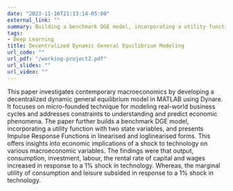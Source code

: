 ```yaml
---
date: "2023-11-16T21:13:14-05:00"
external_link: ""
summary: Building a benchmark DGE model, incorporating a utility function with two state variables, and present Impulse Response Functions in linearised and log-linearised forms
tags:
- Deep Learning
title: Decentralized Dynamic General Equilibrium Modeling
url_code: ""
url_pdf: "/working-project2.pdf"
url_slides: ""
url_video: ""
---
```


This paper investigates contemporary macroeconomics by developing a decentralized dynamic general equilibrium model in MATLAB using Dynare. It focuses on micro-founded technique for
modeling real-world business cycles and addresses constraints to understanding and predict economic phenomena. The paper further builds a benchmark DGE model, incorporating a utility
function with two state variables, and presents Impulse Response Functions in linearised and loglinearised forms. This offers insights into economic implications of a shock to technology on various
macroeconomic variables. The findings were that output, consumption, investment, labour, the
rental rate of capital and wages increased in response to a 1% shock in technology. Whereas, the
marginal utility of consumption and leisure subsided in response to a 1% shock in technology.